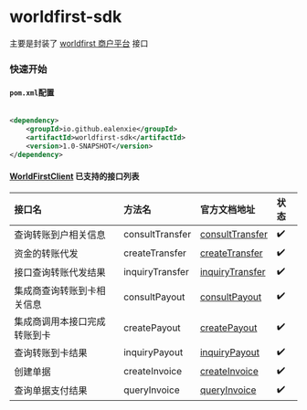 worldfirst-sdk
======

主要是封装了
[worldfirst 商户平台](https://developers.worldfirst.com.cn/docs/alipay-worldfirst/worldfirst_enterprise_solution_zh/overview)
接口

### 快速开始

#### `pom.xml`配置

```xml

<dependency>
    <groupId>io.github.ealenxie</groupId>
    <artifactId>worldfirst-sdk</artifactId>
    <version>1.0-SNAPSHOT</version>
</dependency>
```

#### [WorldFirstClient](https://github.com/EalenXie/sdk-all/tree/main/worldfirst-sdk/src/main/java/io/github/ealenxie/worldfirst/TransferClient.java) 已支持的接口列表

| 接口名            | 方法名             | 官方文档地址                                                                                                                                            | 状态  |
|:---------------|:----------------|:--------------------------------------------------------------------------------------------------------------------------------------------------|:----|
| 查询转账到户相关信息     | consultTransfer | [consultTransfer](https://developers.worldfirst.com.cn/docs/alipay-worldfirst/worldfirst_enterprise_solution_zh/consult_fund_transfer)            | ✔️  |
| 资金的转账代发        | createTransfer  | [createTransfer](https://developers.worldfirst.com.cn/docs/alipay-worldfirst/worldfirst_enterprise_solution_zh/create_fund_transfer)              | ✔️  |
| 接口查询转账代发结果     | inquiryTransfer | [inquiryTransfer](https://developers.worldfirst.com.cn/docs/alipay-worldfirst/worldfirst_enterprise_solution_zh/inquiry_fund_transfer)            | ✔️  |
| 集成商查询转账到卡相关信息  | consultPayout   | [consultPayout](https://developers.worldfirst.com.cn/docs/alipay-worldfirst/worldfirst_enterprise_solution_zh/consult_fund_payout?pageVersion=5)  | ✔️  |
| 集成商调用本接口完成转账到卡 | createPayout    | [createPayout](https://developers.worldfirst.com.cn/docs/alipay-worldfirst/worldfirst_enterprise_solution_zh/create_fund_payout?pageVersion=21)   | ✔️  |
| 查询转账到卡结果       | inquiryPayout   | [inquiryPayout](https://developers.worldfirst.com.cn/docs/alipay-worldfirst/worldfirst_enterprise_solution_zh/inquiry_fund_payout?pageVersion=15) | ✔️  |
| 创建单据           | createInvoice   | [createInvoice](https://developers.worldfirst.com.cn/docs/alipay-worldfirst/worldfirst_enterprise_solution_zh/create_invoice)                     | ✔️  |
| 查询单据支付结果       | queryInvoice    | [queryInvoice](https://developers.worldfirst.com.cn/docs/alipay-worldfirst/worldfirst_enterprise_solution_zh/query_invoice)                       | ✔️  |
